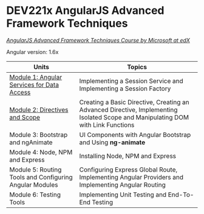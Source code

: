 # DEV221x AngularJS Advanced Framework Techniques
<a href="https://www.edx.org/course/angularjs-advanced-framework-techniques-microsoft-dev221x"><i>AngularJS Advanced Framework Techniques Course by Microsoft at edX</i></a>

Angular version: 1.6x

<div class="container">
    <section>
        <table class="table table-striped">
            <thead>
                <tr>
                    <th>Units</th>
                    <th>Topics</th>
                </tr>
            </thead>
            <tbody>
                <tr>
                    <td><a href="https://github.com/GyokayAli/DEV220x-AngularJS-Framework-Fundamentals/tree/master/Mod1Lab">
                Module 1: Angular Services for Data Access
              </a></td>
                    <td class="topics">Implementing a Session Service and Implementing a Session Factory</td>
                </tr>
                <tr>
                    <td><a href="https://github.com/GyokayAli/DEV220x-AngularJS-Framework-Fundamentals/tree/master/Mod2Lab">
                Module 2: Directives and Scope
              </a></td>
                    <td class="topics">Creating a Basic Directive, Creating an Advanced Directive, Implementing Isolated Scope and Manipulating DOM with Link Functions</td>
                </tr>
                <tr>
                    <td>
                        Module 3: Bootstrap and ngAnimate
                    </td>
                    <td class="topics">UI Components with Angular Bootstrap and Using <b>ng-animate</b></td>
                </tr>
                <tr>
                    <td>
                        Module 4: Node, NPM and Express
                    </td>
                    <td class="topics">Installing Node, NPM and Express</td>
                </tr>
                <tr>
                    <td>
                        Module 5: Routing Tools and Configuring Angular Modules
                    </td>
                    <td class="topics">Configuring Express Global Route, Implementing Angular Providers and Implementing Angular Routing</td>
                </tr>
                <tr>
                    <td>
                        Module 6: Testing Tools
                    </td>
                    <td class="topics">Implementing Unit Testing and End-To-End Testing</td>
                </tr>
            </tbody>
        </table>
    </section>
</div>
